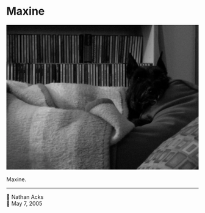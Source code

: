 # Maxine

![A black-and-white photograph of Maxine laying on the back of my folks’ loveseat in their house in Northglenn](assets/266eefa6549e6c81704a22d70c17a3de.webp)

Maxine.

- - - -

👤 Nathan Acks  
📅 May 7, 2005
